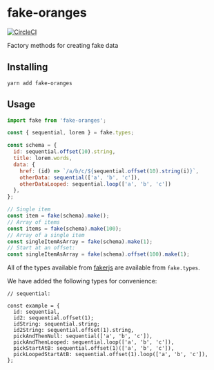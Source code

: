 # fake-oranges

[![CircleCI](https://circleci.com/gh/MemosaApp/fake-oranges.svg?style=svg)](https://circleci.com/gh/MemosaApp/fake-oranges)

Factory methods for creating fake data

## Installing

```
yarn add fake-oranges
```

## Usage

```js
import fake from 'fake-oranges';

const { sequential, lorem } = fake.types;

const schema = {
  id: sequential.offset(10).string,
  title: lorem.words,
  data: {
    href: (id) => `/a/b/c/${sequential.offset(10).string(i)}`,
    otherData: sequential(['a', 'b', 'c']),
    otherDataLooped: sequential.loop(['a', 'b', 'c'])
  },
};

// Single item
const item = fake(schema).make();
// Array of items
const items = fake(schema).make(100);
// Array of a single item
const singleItemAsArray = fake(schema).make(1);
// Start at an offset:
const singleItemAsArray = fake(schema).offset(100).make(1);
```

All of the types available from [fakerjs](https://github.com/marak/Faker.js/) are
available from `fake.types`.

We have added the following types for convenience:

```
// sequential:

const example = {
  id: sequential,
  id2: sequential.offset(1);
  idString: sequential.string;
  id2String: sequential.offset(1).string,
  pickAndThenNull: sequential(['a', 'b', 'c']),
  pickAndThenLooped: sequential.loop(['a', 'b', 'c']),
  pickStartAtB: sequential.offset(1)(['a', 'b', 'c']),
  pickLoopedStartAtB: sequential.offset(1).loop(['a', 'b', 'c']),
};
```
